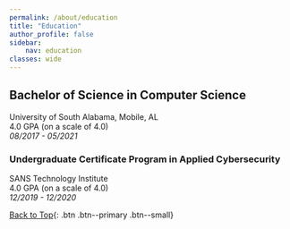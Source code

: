 ```yaml
---
permalink: /about/education
title: "Education"
author_profile: false
sidebar:
    nav: education
classes: wide
---
```


## Bachelor of Science in Computer Science

University of South Alabama, Mobile, AL\
4.0 GPA (on a scale of 4.0)\
*08/2017 - 05/2021*

### Undergraduate Certificate Program in Applied Cybersecurity

SANS Technology Institute\
4.0 GPA (on a scale of 4.0)\
*12/2019 - 12/2020*

[Back to Top](#top){: .btn .btn--primary .btn--small}
